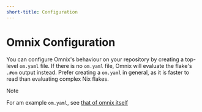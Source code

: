 ```yaml
---
short-title: Configuration
---
```


# Omnix Configuration

You can configure Omnix's behaviour on your repository by creating a top-level `om.yaml` file.  If there is no `om.yaml` file, Omnix will evaluate the flake's `.#om` output instead. Prefer creating a `om.yaml` in general, as it is faster to read than evaluating complex Nix flakes.

> [!NOTE]
> For am example `om.yaml`, see [that of omnix itself](https://github.com/juspay/omnix/blob/main/om.yaml)